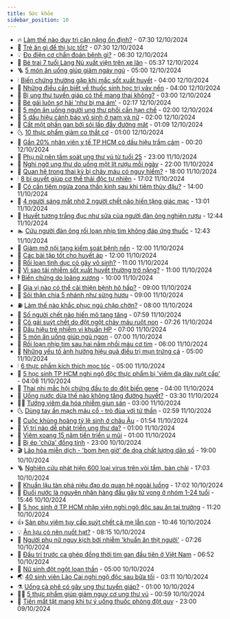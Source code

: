 ```yaml
---
title: Sức khỏe
sidebar_position: 10
---
```


<!-- vnexpress-suc-khoe:START -->
- 🔥 [Làm thế nào duy trì cân nặng ổn định?](https://vnexpress.net/lam-the-nao-duy-tri-can-nang-on-dinh-4803308.html) - 07:30 12/10/2024
- 🥰 [Trẻ ăn gì để thị lực tốt?](https://vnexpress.net/tre-an-gi-de-thi-luc-tot-4803266.html) - 07:30 12/10/2024
- 💡 [Đo điện cơ chẩn đoán bệnh gì?](https://vnexpress.net/do-dien-co-chan-doan-benh-gi-4803307.html) - 06:30 12/10/2024
- 🤗 [Bé trai 7 tuổi Làng Nủ xuất viện trên xe lăn](https://vnexpress.net/be-trai-7-tuoi-lang-nu-xuat-vien-tren-xe-lan-4803284.html) - 05:37 12/10/2024
- 🪜 [5 món ăn uống giúp giảm ngáy ngủ](https://vnexpress.net/5-mon-an-uong-giup-giam-ngay-ngu-4803251.html) - 05:00 12/10/2024
- 🕯 [Biến chứng thường gặp khi mắc sốt xuất huyết](https://vnexpress.net/bien-chung-thuong-gap-khi-mac-sot-xuat-huyet-4803239.html) - 04:00 12/10/2024
- 🤭 [Những điều cần biết về thuốc sinh học trị vảy nến](https://vnexpress.net/nhung-dieu-can-biet-ve-thuoc-sinh-hoc-tri-vay-nen-4803234.html) - 04:00 12/10/2024
- 👀 [Bị ung thư tuyến giáp có thể mang thai không?](https://vnexpress.net/bi-ung-thu-tuyen-giap-co-the-mang-thai-khong-4803218.html) - 03:00 12/10/2024
- 🌋 [Bé gái luôn sợ hãi &#39;như bị ma ám&#39;](https://vnexpress.net/be-gai-luon-so-hai-nhu-bi-ma-am-4802327.html) - 02:17 12/10/2024
- 🫶 [5 món ăn uống người ung thư phổi cần hạn chế](https://vnexpress.net/5-mon-an-uong-nguoi-ung-thu-phoi-can-han-che-4803190.html) - 02:00 12/10/2024
- 🦆 [5 dấu hiệu cảnh báo vô sinh ở nam và nữ](https://vnexpress.net/5-dau-hieu-canh-bao-vo-sinh-o-nam-va-nu-4802923.html) - 02:00 12/10/2024
- 🚀 [Cắt một phần gan bởi sỏi lấp đầy đường mật](https://vnexpress.net/cat-mot-phan-gan-boi-soi-lap-day-duong-mat-4802389.html) - 01:09 12/10/2024
- 🌜 [10 thực phẩm giảm co thắt cơ](https://vnexpress.net/10-thuc-pham-giam-co-that-co-4802812.html) - 01:00 12/10/2024
- 🧰 [Gần 20% nhân viên y tế TP HCM có dấu hiệu trầm cảm](https://vnexpress.net/gan-20-nhan-vien-y-te-tp-hcm-co-dau-hieu-tram-cam-4803141.html) - 00:20 12/10/2024
- 💫 [Phụ nữ nên tầm soát ung thư vú từ tuổi 25](https://vnexpress.net/phu-nu-nen-tam-soat-ung-thu-vu-tu-tuoi-25-4803039.html) - 23:00 11/10/2024
- 🌝 [Nghi ngờ ung thư do uống một lít rượu mỗi ngày](https://vnexpress.net/nghi-ngo-ung-thu-do-uong-mot-lit-ruou-moi-ngay-4802261.html) - 22:00 11/10/2024
- 🗽 [Quan hệ trong thai kỳ bị chảy máu có nguy hiểm?](https://vnexpress.net/quan-he-trong-thai-ky-bi-chay-mau-co-nguy-hiem-4796966.html) - 18:00 11/10/2024
- 🕯 [8 bí quyết giúp cơ thể thải độc tự nhiên](https://vnexpress.net/8-bi-quyet-giup-co-the-thai-doc-tu-nhien-4801130.html) - 17:02 11/10/2024
- 🦅 [Có cần tiêm ngừa zona thần kinh sau khi tiêm thủy đậu?](https://vnexpress.net/co-can-tiem-ngua-zona-than-kinh-sau-khi-tiem-thuy-dau-4803096.html) - 14:00 11/10/2024
- 🦆 [4 người sáng mắt nhờ 2 người chết não hiến tặng giác mạc](https://vnexpress.net/4-nguoi-sang-mat-nho-2-nguoi-chet-nao-hien-tang-giac-mac-4803110.html) - 13:01 11/10/2024
- 🎊 [Huyết tương trắng đục như sữa của người đàn ông nghiện rượu](https://vnexpress.net/huyet-tuong-trang-duc-nhu-sua-cua-nguoi-dan-ong-nghien-ruou-4803018.html) - 12:44 11/10/2024
- 🏊 [Cứu người đàn ông rối loạn nhịp tim không đáp ứng thuốc](https://vnexpress.net/cuu-nguoi-dan-ong-roi-loan-nhip-tim-khong-dap-ung-thuoc-4803124.html) - 12:43 11/10/2024
- 📝 [Giảm mỡ nội tạng kiểm soát bệnh nền](https://vnexpress.net/giam-mo-noi-tang-kiem-soat-benh-nen-4803090.html) - 12:00 11/10/2024
- 💯 [Các bài tập tốt cho huyết áp](https://vnexpress.net/cac-bai-tap-tot-cho-huyet-ap-4802883.html) - 12:00 11/10/2024
- 🌊 [Rối loạn tình dục có gây vô sinh?](https://vnexpress.net/roi-loan-tinh-duc-co-gay-vo-sinh-4803024.html) - 11:00 11/10/2024
- 🚀 [Vì sao tái nhiễm sốt xuất huyết thường trở nặng?](https://vnexpress.net/vi-sao-tai-nhiem-sot-xuat-huyet-thuong-tro-nang-4802962.html) - 11:00 11/10/2024
- 🕴 [Biến chứng do loãng xương](https://vnexpress.net/bien-chung-do-loang-xuong-4802998.html) - 10:00 11/10/2024
- 🗽 [Gia vị nào có thể cải thiện bệnh hô hấp?](https://vnexpress.net/gia-vi-nao-co-the-cai-thien-benh-ho-hap-4802992.html) - 09:00 11/10/2024
- 🎡 [Sỏi thận chia 5 nhánh như sừng hươu](https://vnexpress.net/soi-than-chia-5-nhanh-nhu-sung-huou-4802989.html) - 09:00 11/10/2024
- ⛽️ [Làm thế nào khắc phục ngủ chập chờn?](https://vnexpress.net/lam-the-nao-khac-phuc-ngu-chap-chon-4802952.html) - 08:00 11/10/2024
- 🦆 [Số người chết não hiến mô tạng tăng](https://vnexpress.net/so-nguoi-chet-nao-hien-mo-tang-tang-4802953.html) - 07:59 11/10/2024
- 🤩 [Cô gái suýt chết do đột ngột chảy máu ruột non](https://vnexpress.net/co-gai-suyt-chet-do-dot-ngot-chay-mau-ruot-non-4802496.html) - 07:26 11/10/2024
- 🦒 [Dấu hiệu trẻ nhiễm vi khuẩn HP](https://vnexpress.net/dau-hieu-tre-nhiem-vi-khuan-hp-4802941.html) - 07:00 11/10/2024
- 💫 [5 món ăn uống giúp ngủ ngon](https://vnexpress.net/5-mon-an-uong-giup-ngu-ngon-4802925.html) - 07:00 11/10/2024
- 🐘 [Rối loạn nhịp tim sau hai năm nhồi máu cơ tim](https://vnexpress.net/roi-loan-nhip-tim-sau-hai-nam-nhoi-mau-co-tim-4802562.html) - 06:00 11/10/2024
- 🚀 [Những yếu tố ảnh hưởng hiệu quả điều trị mụn trứng cá](https://vnexpress.net/nhung-yeu-to-anh-huong-hieu-qua-dieu-tri-mun-trung-ca-4802885.html) - 05:00 11/10/2024
- 🕯 [6 thực phẩm kích thích mọc tóc](https://vnexpress.net/6-thuc-pham-kich-thich-moc-toc-4802852.html) - 05:00 11/10/2024
- 🦏 [5 học sinh TP HCM nghi ngộ độc thực phẩm bị &#39;viêm dạ dày ruột cấp&#39;](https://vnexpress.net/5-hoc-sinh-tp-hcm-nghi-ngo-doc-thuc-pham-bi-viem-da-day-ruot-cap-4802758.html) - 04:08 11/10/2024
- 🦄 [Thai nhi mắc hội chứng đầu to do đột biến gene](https://vnexpress.net/thai-nhi-mac-hoi-chung-dau-to-do-dot-bien-gene-4802756.html) - 04:00 11/10/2024
- 🦒 [Uống nước dừa thế nào không tăng đường huyết?](https://vnexpress.net/uong-nuoc-dua-the-nao-khong-tang-duong-huyet-4802805.html) - 03:30 11/10/2024
- 👨‍🏫 [Tưởng viêm da hóa nhiễm giun sán](https://vnexpress.net/tuong-viem-da-hoa-nhiem-giun-san-4802791.html) - 03:00 11/10/2024
- 🌜 [Dùng tay ấn mạch máu cổ - trò đùa với tử thần](https://vnexpress.net/dung-tay-an-mach-mau-co-tro-dua-voi-tu-than-4802686.html) - 02:59 11/10/2024
- 🚀 [Cuộc khủng hoảng tỷ lệ sinh ở châu Âu](https://vnexpress.net/cuoc-khung-hoang-ty-le-sinh-o-chau-au-4802582.html) - 01:54 11/10/2024
- 💃 [Vị trí nào dễ phát triển ung thư da?](https://vnexpress.net/vi-tri-nao-de-phat-trien-ung-thu-da-4802631.html) - 01:00 11/10/2024
- 💯 [Viêm xoang 15 năm tiến triển u mũi](https://vnexpress.net/viem-xoang-15-nam-tien-trien-u-mui-4802607.html) - 01:00 11/10/2024
- 🤔 [Bị ép &#39;chữa&#39; đồng tính](https://vnexpress.net/bi-ep-chua-dong-tinh-4781024.html) - 23:00 10/10/2024
- 🎬 [Lão hóa miễn dịch - &#39;bom hẹn giờ&#39; đe dọa chất lượng dân số](https://vnexpress.net/lao-hoa-mien-dich-bom-hen-gio-de-doa-chat-luong-dan-so-4802456.html) - 19:00 10/10/2024
- 🪜 [Nghiên cứu phát hiện 600 loại virus trên vòi tắm, bàn chải](https://vnexpress.net/nghien-cuu-phat-hien-600-loai-virus-tren-voi-tam-ban-chai-4802253.html) - 17:03 10/10/2024
- 🦣 [Khuẩn lậu tàn phá niệu đạo do quan hệ ngoài luồng](https://vnexpress.net/khuan-lau-tan-pha-nieu-dao-do-quan-he-ngoai-luong-4802057.html) - 17:02 10/10/2024
- 🧐 [Đuối nước là nguyên nhân hàng đầu gây tử vong ở nhóm 1-24 tuổi](https://vnexpress.net/duoi-nuoc-la-nguyen-nhan-hang-dau-gay-tu-vong-o-nhom-1-24-tuoi-4802509.html) - 15:46 10/10/2024
- 🤡 [5 học sinh ở TP HCM nhập viện nghi ngộ độc sau ăn tại trường](https://vnexpress.net/5-hoc-sinh-o-tp-hcm-nhap-vien-nghi-ngo-doc-sau-an-tai-truong-4802650.html) - 11:20 10/10/2024
- 👍 [Sản phụ viêm tụy cấp suýt chết cả mẹ lẫn con](https://vnexpress.net/san-phu-viem-tuy-cap-suyt-chet-ca-me-lan-con-4802247.html) - 10:46 10/10/2024
- 💡 [Ăn lựu có nên nuốt hạt?](https://vnexpress.net/an-luu-co-nen-nuot-hat-4800517.html) - 08:15 10/10/2024
- 💯 [Người phụ nữ nguy kịch bởi nhiễm &#39;khuẩn ăn thịt người&#39;](https://vnexpress.net/nguoi-phu-nu-nguy-kich-boi-nhiem-khuan-an-thit-nguoi-4802369.html) - 07:26 10/10/2024
- 🧠 [Đấu trí trước ca ghép đồng thời tim gan đầu tiên ở Việt Nam](https://vnexpress.net/dau-tri-truoc-ca-ghep-dong-thoi-tim-gan-dau-tien-o-viet-nam-4802319.html) - 06:52 10/10/2024
- 🎡 [Nữ sinh đột ngột loạn thần](https://vnexpress.net/nu-sinh-dot-ngot-loan-than-4802310.html) - 05:00 10/10/2024
- 🌏 [40 sinh viên Lào Cai nghi ngộ độc sau bữa tối](https://vnexpress.net/40-sinh-vien-lao-cai-nghi-ngo-doc-sau-bua-toi-4802359.html) - 03:11 10/10/2024
- ⚗️ [Uống cà phê có gây ung thư tuyến giáp?](https://vnexpress.net/uong-ca-phe-co-gay-ung-thu-tuyen-giap-4802003.html) - 01:00 10/10/2024
- 👨‍🏫 [5 thực phẩm giúp giảm nguy cơ ung thư vú](https://vnexpress.net/5-thuc-pham-giup-giam-nguy-co-ung-thu-vu-4801138.html) - 00:59 10/10/2024
- 🤖 [Tiền mất tật mang khi tự ý uống thuốc phòng đột quỵ](https://vnexpress.net/tien-mat-tat-mang-khi-tu-y-uong-thuoc-phong-dot-quy-4800523.html) - 23:00 09/10/2024<!-- vnexpress-suc-khoe:END -->
